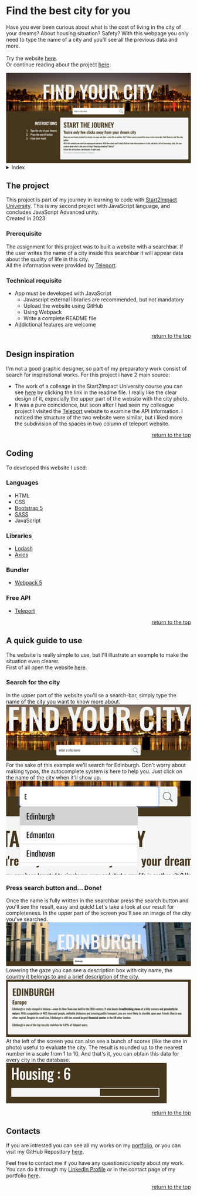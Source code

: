 <a id="top"></a>

# Find the best city for you
Have you ever been curious about what is the cost of living in the city of your dreams? About housing situation? Safety? With this webpage you only need to type the name of a city and you'll see all the previous data and more.
<br>
<br>
Try the website <a href= "https://find-your-dream-city.netlify.app">here</a>.
<br>
Or continue reading about the project <a href= "#the-project">here</a>.

<img src="src/assets/img/project-screenshot.png" alt="this image is a screenshot of the website">

<details>
    <summary>Index</summary>
    <ol>
        <li>
            <a href="#the-project">The Project</a>
            <ul>
                <li><a href="#prerequisite">Prerequisite</a></li>
                <li><a href="#technical-requisite">Technical requisite</a></li>
            </ul>
        </li>
        <!-- -->
        <li>
            <a href="#design-inspiration">Design inspiration</a>
        </li>
        <!--  -->
        <li>
            <a href="#coding">Coding</a>
            <ul>
                <li><a href="#languages">Languages</a></li>
                <li><a href="#libraries">Libraries</a></li>
                <li><a href="#bundler">Bundler</a></li>
                <li><a href="#free-api">Free API</a></li>
            </ul>
        </li>
        <!-- -->
        <li>
            <a href="#a-quick-guide-to-use">A quick guide to use</a>
            <ul>
                <li><a href="#search-for-the-city">Search for the city</a></li>
                <li><a href="#press-search-button-and-done">Press search button and... Done!</a></li>
            </ul>
        </li>
        <!--  -->
        <li><a href="#contacts">Contacts</a></li>
    </ol>
</details>



## The project
This project is part of my journey in learning to code with [Start2Impact University](https://www.start2impact.it). This is my second project with JavaScript language, and concludes JavaScript Advanced unity.
<br>
Created in 2023.

### Prerequisite
The assignment for this project was to built a website with a searchbar. If the user writes the name of a city inside this searchbar it will appear data about the quality of life in this city.
<br>
All the information were provided by [Teleport](https://developers.teleport.org/api/).

### Technical requisite 
- App must be developed with JavaScript
    - Javascript external libraries are recommended, but not mandatory
    - Upload the website using GitHub
    - Using Webpack
    - Write a complete README file
- Addictional features are welcome
<p align="right"><a href="#top">return to the top</a></p>


## Design inspiration 
I'm not a good graphic designer, so part of my preparatory work consist of search for inspirational works. For this project i have 2 main source:
- The work of a colleage in the Start2Impact University course you can see [here](https://github.com/cristopherturazza/S2I-JS-Advanced/tree/main#best-cities-to-live-house_with_garden) by clicking the link in the readme file. I really like the clear design of it, expecially the upper part of the website with the city photo.
- It was a pure coincidence, but soon after I had seen my colleague project I visited the [Teleport](https://developers.teleport.org/api/) website to examine the API information. I noticed the structure of the two website were similar, but i liked more the subdivision of the spaces in two column of teleport website.

<p align="right"><a href="#top">return to the top</a></p>


## Coding
To developed this website I used:

### Languages
- HTML
- CSS
- [Bootstrap 5](https://getbootstrap.com)
- [SASS](https://sass-lang.com)
- JavaScript

### Libraries
* [Lodash](https://lodash.com/docs/4.17.15#get)
* [Axios](https://axios-http.com/)

### Bundler
* [Webpack 5](https://webpack.js.org/)

### Free API
* [Teleport](https://developers.teleport.org/api/)

<p align="right"><a href="#top">return to the top</a></p>


## A quick guide to use
The website is really simple to use, but I'll illustrate an example to make the situation even clearer.<br>
First of all open the website [here](https://find-your-dream-city.netlify.app).

### Search for the city
In the upper part of the website you'll se a search-bar, simply type the name of the city you want to know more about.
<img src="src/assets/img/search-bar-screenshot.png" alt="this image is a screenshot of the website">
For the sake of this example we'll search for Edinburgh.
Don't worry about making typos, the autocomplete system is here to help you. Just click on the name of the city when it'll show up.
<img src="src/assets/img/searching-edinburgh.png" alt="this image is a screenshot of the website">

### Press search button and... Done!
Once the name is fully written in the searchbar press the search button and you'll see the result, easy and quick!
Let's take a look at our result for completeness.
In the upper part of the screen you'll see an image of the city you've searched.
<img src="src/assets/img/city-image-screenshot.png" alt="this image is a screenshot of the website">
Lowering the gaze you can see a description box with city name, the country it belongs to and a brief description of the city.
<img src="src/assets/img/city-description-screenshot.png" alt="this image is a screenshot of the website">
At the left of the screen you can also see a bunch of scores (like the one in photo) useful to evaluate the city. The result is rounded up to the nearest number in a scale from 1 to 10. And that's it, you can obtain this data for every city in the database.
<img src="src/assets/img/city-housing-screenshot.png" alt="this image is a screenshot of the website">

<p align="right"><a href="#top">return to the top</a></p>


## Contacts
If you are intrested you can see all my works on my <a href= "https://francesca-pizzighini.github.io/Portfolio/projects.html">portfolio</a>, or you can visit my GitHub Repository [here](https://github.com/francesca-pizzighini).

Feel free to contact me if you have any question/curiosity about my work. You can do it through my <a href= "https://www.linkedin.com/in/francesca-pizzighini-20b4061b0">LinkedIn Profile</a> or in the contact page of my portfolio [here](https://francesca-pizzighini.github.io/Portfolio/contacts.html).

<p align="right"><a href="#top">return to the top</a></p>
